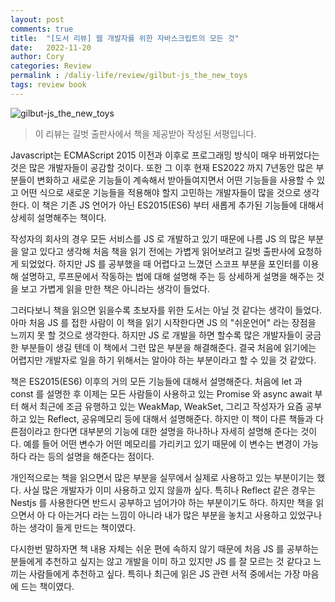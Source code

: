 ```yaml
---
layout: post
comments: true
title:  "[도서 리뷰] 웹 개발자를 위한 자바스크립트의 모든 것"
date:   2022-11-20
author: Cory
categories: Review
permalink : /daliy-life/review/gilbut-js_the_new_toys
tags: review book
---
```


<img src="https://lh3.googleusercontent.com/pw/AL9nZEWxmHZs_rpEvfaTCRwKbRxkie9PMaZ-jXI6p3Ke9V_BiKAYQVBZMo8O-QU_1Fbr9HQFBdadQ6aLd0Iq4I3ZFBAYexXSbueGIe67BDpYeUORgnnyFU6j1BHm24apnDqNH0nMMmWbOsRJvlwkFLEnPPS3=w2288-h1716-no?authuser=0" alt="gilbut-js_the_new_toys">

> 이 리뷰는 길벗 출판사에서 책을 제공받아 작성된 서평입니다.

Javascript는 ECMAScript 2015 이전과 이후로 프로그래밍 방식이 매우 바뀌었다는 것은 많은 개발자들이 공감할 것이다. 또한 그 이후 현재 ES2022 까지 7년동안 많은 부분들이 변화하고 새로운 기능들이 계속해서 받아들여지면서 어떤 기능들을 사용할 수 있고 어떤 식으로 새로운 기능들을 적용해야 할지 고민하는 개발자들이 많을 것으로 생각한다. 이 책은 기존 JS 언어가 아닌 ES2015(ES6) 부터 새롭게 추가된 기능들에 대해서 상세히 설명해주는 책이다.

작성자의 회사의 경우 모든 서비스를 JS 로 개발하고 있기 때문에 나름 JS 의 많은 부분을 알고 있다고 생각해 처음 책을 읽기 전에는 가볍게 읽어보려고 길벗 출판사에 요청하게 되었었다. 하지만 JS 를 공부했을 때 어렵다고 느꼈던 스코프 부분을 포인터를 이용해 설명하고, 루프문에서 작동하는 법에 대해 설명해 주는 등 상세하게 설명을 해주는 것을 보고 가볍게 읽을 만한 책은 아니라는 생각이 들었다.

그러다보니 책을 읽으면 읽을수록 초보자를 위한 도서는 아닐 것 같다는 생각이 들었다. 아마 처음 JS 를 접한 사람이 이 책을 읽기 시작한다면 JS 의 "쉬운언어" 라는 장점을 느끼지 못 할 것으로 생각한다. 하지만 JS 로 개발을 하면 할수록 많은 개발자들이 궁금한 부분들이 생길 텐데 이 책에서 그런 많은 부분을 해결해준다. 결국 처음에 읽기에는 어렵지만 개발자로 일을 하기 위해서는 알아야 하는 부분이라고 할 수 있을 것 같았다.

책은 ES2015(ES6) 이후의 거의 모든 기능들에 대해서 설명해준다. 처음에 let 과 const 를 설명한 후 이제는 모든 사람들이 사용하고 있는 Promise 와 async await 부터 해서 최근에 조금 유행하고 있는 WeakMap, WeakSet, 그리고 작성자가 요즘 공부하고 있는 Reflect, 공유메모리 등에 대해서 설명해준다. 하지만 이 책이 다른 책들과 다른점이라고 한다면 대부분의 기능에 대한 설명을 하나하나 자세히 설명해 준다는 것이다. 예를 들어 어떤 변수가 어떤 메모리를 가리키고 있기 때문에 이 변수는 변경이 가능하다 라는 등의 설명을 해준다는 점이다.

개인적으로는 책을 읽으면서 많은 부분을 실무에서 실제로 사용하고 있는 부분이기는 했다. 사실 많은 개발자가 이미 사용하고 있지 않을까 싶다. 특히나 Reflect 같은 경우는 Nestjs 를 사용한다면 반드시 공부하고 넘어가야 하는 부분이기도 하다. 하지만 책을 읽으면서 아 다 아는거다 라는 느낌이 아니라 내가 많은 부분을 놓치고 사용하고 있었구나 하는 생각이 들게 만드는 책이였다.

다시한번 말하자면 책 내용 자체는 쉬운 편에 속하지 않기 때문에 처음 JS 를 공부하는 분들에게 추천하고 싶지는 않고 개발을 이미 하고 있지만 JS 를 잘 모르는 것 같다고 느끼는 사람들에게 추천하고 싶다. 특히나 최근에 읽은 JS 관련 서적 중에서는 가장 마음에 드는 책이였다.

